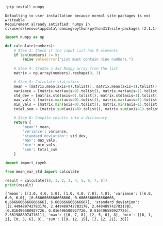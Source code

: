 ```python
!pip install numpy
```

    Defaulting to user installation because normal site-packages is not writeable
    Requirement already satisfied: numpy in c:\users\lenovo\appdata\roaming\python\python311\site-packages (2.1.1)
    


```python
import numpy as np

def calculate(numbers):
    # Step 3: Check if the input list has 9 elements
    if len(numbers) != 9:
        raise ValueError("List must contain nine numbers.")
    
    # Step 4: Create a 3x3 Numpy array from the list
    matrix = np.array(numbers).reshape(3, 3)

    # Step 5: Calculate statistics
    mean = [matrix.mean(axis=0).tolist(), matrix.mean(axis=1).tolist(), matrix.mean().tolist()]
    variance = [matrix.var(axis=0).tolist(), matrix.var(axis=1).tolist(), matrix.var().tolist()]
    std_dev = [matrix.std(axis=0).tolist(), matrix.std(axis=1).tolist(), matrix.std().tolist()]
    max_vals = [matrix.max(axis=0).tolist(), matrix.max(axis=1).tolist(), matrix.max().tolist()]
    min_vals = [matrix.min(axis=0).tolist(), matrix.min(axis=1).tolist(), matrix.min().tolist()]
    total_sum = [matrix.sum(axis=0).tolist(), matrix.sum(axis=1).tolist(), matrix.sum().tolist()]

    # Step 6: Compile results into a dictionary
    return {
        'mean': mean,
        'variance': variance,
        'standard deviation': std_dev,
        'max': max_vals,
        'min': min_vals,
        'sum': total_sum
    }

```


```python
import import_ipynb

from mean_var_std import calculate

result = calculate([0, 1, 2, 3, 4, 5, 6, 7, 8])
print(result)

```

    {'mean': [[3.0, 4.0, 5.0], [1.0, 4.0, 7.0], 4.0], 'variance': [[6.0, 6.0, 6.0], [0.6666666666666666, 0.6666666666666666, 0.6666666666666666], 6.666666666666667], 'standard deviation': [[2.449489742783178, 2.449489742783178, 2.449489742783178], [0.816496580927726, 0.816496580927726, 0.816496580927726], 2.581988897471611], 'max': [[6, 7, 8], [2, 5, 8], 8], 'min': [[0, 1, 2], [0, 3, 6], 0], 'sum': [[9, 12, 15], [3, 12, 21], 36]}
    


```python

```
